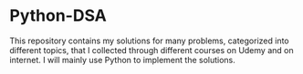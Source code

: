 # Python-DSA

This repository contains my solutions for many problems, categorized into different topics, that I collected through
different courses on Udemy and on internet. I will mainly use Python to implement the solutions.